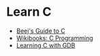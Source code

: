 # Learn C

* [Beej's Guide to C](https://beej.us/guide/bgc/)
* [Wikibooks: C Programming](https://en.wikibooks.org/wiki/C_Programming)
* [Learning C with GDB](https://www.recurse.com/blog/5-learning-c-with-gdb)
